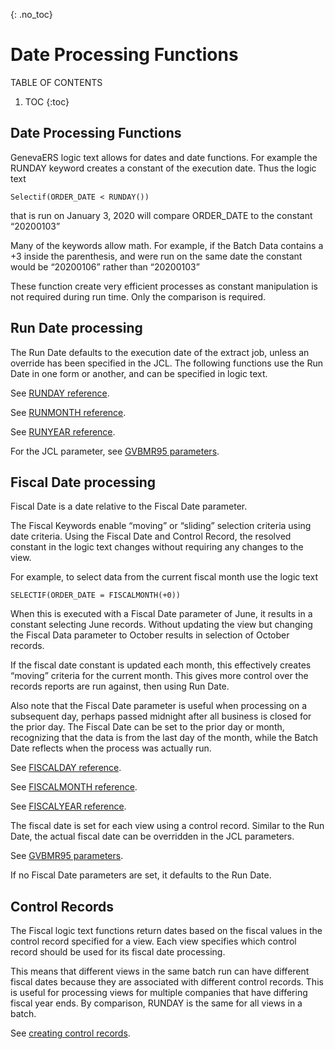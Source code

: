 {: .no_toc}
# Date Processing Functions

TABLE OF CONTENTS 
1. TOC
{:toc}  

## Date Processing Functions

GenevaERS logic text allows for dates and date functions. For example the RUNDAY keyword creates a constant of the execution date. Thus the logic text

    Selectif(ORDER_DATE < RUNDAY())

that is run on January 3, 2020 will compare ORDER_DATE to the constant “20200103”

Many of the keywords allow math. For example, if the Batch Data contains a +3 inside the parenthesis, and were run on the same date the constant would be “20200106” rather than “20200103”

These function create very efficient processes as constant manipulation is not required during run time. Only the comparison is required.

## Run Date processing

The Run Date defaults to the execution date of the extract job, unless an override has been specified in the JCL.
The following functions use the Run Date in one form or another, and can be specified in logic text.

See [RUNDAY reference](../Reference/Workbench/LogicText/Function-RUNDAY.md).

See [RUNMONTH reference](../Reference/Workbench/LogicText/Function-RUNMONTH.md).

See [RUNYEAR reference](../Reference/Workbench/LogicText/Function-RUNYEAR.md).

For the JCL parameter, see [GVBMR95 parameters](../Reference/GVBMR95_Parameter_File_Syntax.md).  


## Fiscal Date processing

Fiscal Date is a date relative to the Fiscal Date parameter.

The Fiscal Keywords enable “moving” or “sliding” selection criteria using date criteria. Using the Fiscal Date and Control Record, the resolved constant in the logic text changes without requiring any changes to the view.

For example, to select data from the current fiscal month use the logic text  

    SELECTIF(ORDER_DATE = FISCALMONTH(+0))
    
When this is executed with a Fiscal Date parameter of June, it results in a constant selecting June records. Without updating the view but changing the Fiscal Data parameter to October results in selection of October records.

If the fiscal date constant is updated each month, this effectively creates “moving” criteria for the current month. This gives more control over the records reports are run against, then using Run Date.

Also note that the Fiscal Date parameter is useful when processing on a subsequent day, perhaps passed midnight after all business is closed for the prior day. The Fiscal Date can be set to the prior day or month, recognizing that the data is from the last day of the month, while the Batch Date reflects when the process was actually run. 

See [FISCALDAY reference](../Reference/Workbench/LogicText/Function-FISCALDAY.md).

See [FISCALMONTH reference](../Reference/Workbench/LogicText/Function-FISCALMONTH.md).

See [FISCALYEAR reference](../Reference/Workbench/LogicText/Function-FISCALYEAR.md).

The fiscal date is set for each view using a control record. Similar to the Run Date, the actual fiscal date can be overridden in the JCL parameters.  

See [GVBMR95 parameters](../Reference/GVBMR95_Parameter_File_Syntax.md).  

If no Fiscal Date parameters are set, it defaults to the Run Date.

## Control Records

The Fiscal logic text functions return dates based on the fiscal values in the control record specified for a view. Each view specifies which control record should be used for its fiscal date processing.

This means that different views in the same batch run can have different fiscal dates because they are associated with different control records. This is useful for processing views for multiple companies that have differing fiscal year ends. By comparison, RUNDAY is the same for all views in a batch.

See [creating control records](../AdvancedFeatures/MetaData/CreateControlRecord.md).
